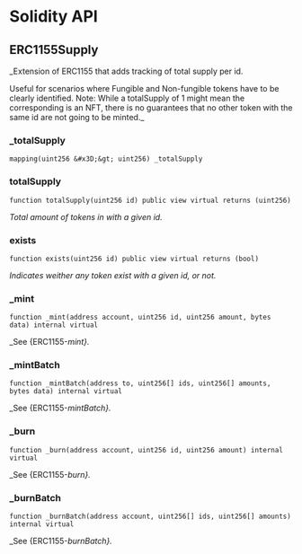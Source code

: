 # Solidity API

## ERC1155Supply

_Extension of ERC1155 that adds tracking of total supply per id.

Useful for scenarios where Fungible and Non-fungible tokens have to be
clearly identified. Note: While a totalSupply of 1 might mean the
corresponding is an NFT, there is no guarantees that no other token with the
same id are not going to be minted._

### _totalSupply

```solidity
mapping(uint256 &#x3D;&gt; uint256) _totalSupply
```

### totalSupply

```solidity
function totalSupply(uint256 id) public view virtual returns (uint256)
```

_Total amount of tokens in with a given id._

### exists

```solidity
function exists(uint256 id) public view virtual returns (bool)
```

_Indicates weither any token exist with a given id, or not._

### _mint

```solidity
function _mint(address account, uint256 id, uint256 amount, bytes data) internal virtual
```

_See {ERC1155-_mint}._

### _mintBatch

```solidity
function _mintBatch(address to, uint256[] ids, uint256[] amounts, bytes data) internal virtual
```

_See {ERC1155-_mintBatch}._

### _burn

```solidity
function _burn(address account, uint256 id, uint256 amount) internal virtual
```

_See {ERC1155-_burn}._

### _burnBatch

```solidity
function _burnBatch(address account, uint256[] ids, uint256[] amounts) internal virtual
```

_See {ERC1155-_burnBatch}._

